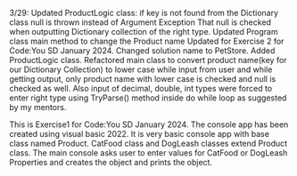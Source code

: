 3/29: Updated ProductLogic class: if key is not found from the 
Dictionary class null is thrown instead of Argument Exception
That null is checked when outputting Dictionary collection of 
the right type. 
Updated Program class main method to change the Product name
Updated for Exercise 2 for Code:You SD January 2024.
Changed solution name to PetStore.
Added ProductLogic class.
Refactored main class to convert product name(key for our Dictionary Collection)
to lower case while input from user and while getting output, only product name
with lower case is checked and null is checked as well.
Also input of decimal, double, int types were forced to enter right type using
TryParse() method inside do while loop as suggested by my mentors.

This is Exercise1 for Code:You SD January 2024.
The console app has been created using visual basic 2022.
It is very basic console app with base class named Product.
CatFood class and DogLeash classes extend Product class.
The main console asks user to enter values for CatFood or DogLeash
Properties and creates the object and prints the object. 